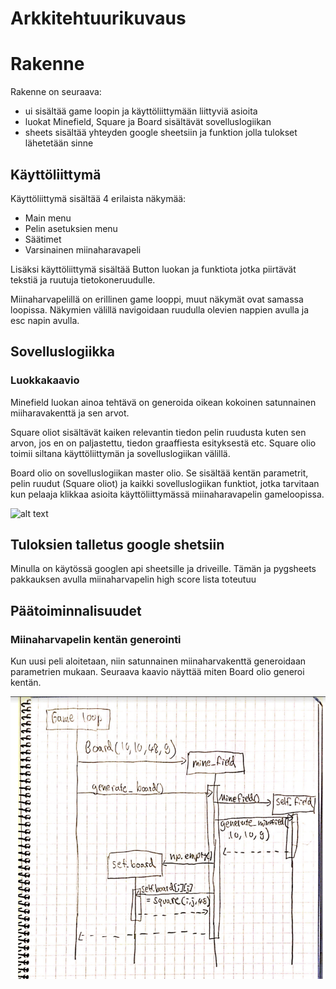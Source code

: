 # Arkkitehtuurikuvaus

# Rakenne
Rakenne on seuraava:
- ui sisältää game loopin ja käyttöliittymään liittyviä asioita
- luokat Minefield, Square ja Board sisältävät sovelluslogiikan
- sheets sisältää yhteyden google sheetsiin ja funktion jolla tulokset lähetetään sinne

## Käyttöliittymä
Käyttöliittymä sisältää 4 erilaista näkymää:
- Main menu
- Pelin asetuksien menu
- Säätimet
- Varsinainen miinaharavapeli

Lisäksi käyttöliittymä sisältää Button luokan ja funktiota jotka piirtävät tekstiä ja ruutuja tietokoneruudulle.

Miinaharvapelillä on erillinen game looppi, muut näkymät ovat samassa loopissa. Näkymien välillä navigoidaan ruudulla olevien nappien avulla ja esc napin avulla. 

## Sovelluslogiikka

### Luokkakaavio
Minefield luokan ainoa tehtävä on generoida oikean kokoinen satunnainen miiharavakenttä ja sen arvot.

Square oliot sisältävät kaiken relevantin tiedon pelin ruudusta kuten sen arvon, jos en on paljastettu, tiedon graaffiesta esityksestä etc. Square olio toimii siltana käyttöliittymän ja sovelluslogiikan välillä.

Board olio on sovelluslogiikan master olio. Se sisältää kentän parametrit, pelin ruudut (Square oliot) ja kaikki sovelluslogiikan funktiot, jotka tarvitaan kun pelaaja klikkaa asioita käyttöliittymässä miinaharavapelin gameloopissa.

![alt text](https://yuml.me/75b3b04d.png)

## Tuloksien talletus google shetsiin
Minulla on käytössä googlen api sheetsille ja driveille. Tämän ja pygsheets pakkauksen avulla miinaharvapelin high score lista toteutuu


## Päätoiminnalisuudet

### Miinaharvapelin kentän generointi
Kun uusi peli aloitetaan, niin satunnainen miinaharvakenttä generoidaan parametrien mukaan. Seuraava kaavio näyttää miten Board olio generoi kentän.

![](./kuvat/sekvenssikaavio.png)
